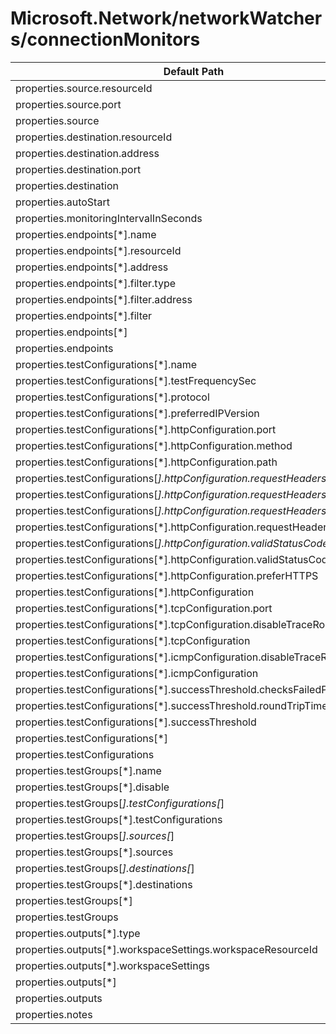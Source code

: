 # Microsoft.Network/networkWatchers/connectionMonitors

| Default Path | Alias |
|---|---|
| properties.source.resourceId | Microsoft.Network/networkWatchers/connectionMonitors/source.resourceId |
| properties.source.port | Microsoft.Network/networkWatchers/connectionMonitors/source.port |
| properties.source | Microsoft.Network/networkWatchers/connectionMonitors/source |
| properties.destination.resourceId | Microsoft.Network/networkWatchers/connectionMonitors/destination.resourceId |
| properties.destination.address | Microsoft.Network/networkWatchers/connectionMonitors/destination.address |
| properties.destination.port | Microsoft.Network/networkWatchers/connectionMonitors/destination.port |
| properties.destination | Microsoft.Network/networkWatchers/connectionMonitors/destination |
| properties.autoStart | Microsoft.Network/networkWatchers/connectionMonitors/autoStart |
| properties.monitoringIntervalInSeconds | Microsoft.Network/networkWatchers/connectionMonitors/monitoringIntervalInSeconds |
| properties.endpoints[*].name | Microsoft.Network/networkWatchers/connectionMonitors/endpoints[*].name |
| properties.endpoints[*].resourceId | Microsoft.Network/networkWatchers/connectionMonitors/endpoints[*].resourceId |
| properties.endpoints[*].address | Microsoft.Network/networkWatchers/connectionMonitors/endpoints[*].address |
| properties.endpoints[*].filter.type | Microsoft.Network/networkWatchers/connectionMonitors/endpoints[*].filter.type |
| properties.endpoints[*].filter.address | Microsoft.Network/networkWatchers/connectionMonitors/endpoints[*].filter.address |
| properties.endpoints[*].filter | Microsoft.Network/networkWatchers/connectionMonitors/endpoints[*].filter |
| properties.endpoints[*] | Microsoft.Network/networkWatchers/connectionMonitors/endpoints[*] |
| properties.endpoints | Microsoft.Network/networkWatchers/connectionMonitors/endpoints |
| properties.testConfigurations[*].name | Microsoft.Network/networkWatchers/connectionMonitors/testConfigurations[*].name |
| properties.testConfigurations[*].testFrequencySec | Microsoft.Network/networkWatchers/connectionMonitors/testConfigurations[*].testFrequencySec |
| properties.testConfigurations[*].protocol | Microsoft.Network/networkWatchers/connectionMonitors/testConfigurations[*].protocol |
| properties.testConfigurations[*].preferredIPVersion | Microsoft.Network/networkWatchers/connectionMonitors/testConfigurations[*].preferredIPVersion |
| properties.testConfigurations[*].httpConfiguration.port | Microsoft.Network/networkWatchers/connectionMonitors/testConfigurations[*].httpConfiguration.port |
| properties.testConfigurations[*].httpConfiguration.method | Microsoft.Network/networkWatchers/connectionMonitors/testConfigurations[*].httpConfiguration.method |
| properties.testConfigurations[*].httpConfiguration.path | Microsoft.Network/networkWatchers/connectionMonitors/testConfigurations[*].httpConfiguration.path |
| properties.testConfigurations[*].httpConfiguration.requestHeaders[*].name | Microsoft.Network/networkWatchers/connectionMonitors/testConfigurations[*].httpConfiguration.requestHeaders[*].name |
| properties.testConfigurations[*].httpConfiguration.requestHeaders[*].value | Microsoft.Network/networkWatchers/connectionMonitors/testConfigurations[*].httpConfiguration.requestHeaders[*].value |
| properties.testConfigurations[*].httpConfiguration.requestHeaders[*] | Microsoft.Network/networkWatchers/connectionMonitors/testConfigurations[*].httpConfiguration.requestHeaders[*] |
| properties.testConfigurations[*].httpConfiguration.requestHeaders | Microsoft.Network/networkWatchers/connectionMonitors/testConfigurations[*].httpConfiguration.requestHeaders |
| properties.testConfigurations[*].httpConfiguration.validStatusCodeRanges[*] | Microsoft.Network/networkWatchers/connectionMonitors/testConfigurations[*].httpConfiguration.validStatusCodeRanges[*] |
| properties.testConfigurations[*].httpConfiguration.validStatusCodeRanges | Microsoft.Network/networkWatchers/connectionMonitors/testConfigurations[*].httpConfiguration.validStatusCodeRanges |
| properties.testConfigurations[*].httpConfiguration.preferHTTPS | Microsoft.Network/networkWatchers/connectionMonitors/testConfigurations[*].httpConfiguration.preferHTTPS |
| properties.testConfigurations[*].httpConfiguration | Microsoft.Network/networkWatchers/connectionMonitors/testConfigurations[*].httpConfiguration |
| properties.testConfigurations[*].tcpConfiguration.port | Microsoft.Network/networkWatchers/connectionMonitors/testConfigurations[*].tcpConfiguration.port |
| properties.testConfigurations[*].tcpConfiguration.disableTraceRoute | Microsoft.Network/networkWatchers/connectionMonitors/testConfigurations[*].tcpConfiguration.disableTraceRoute |
| properties.testConfigurations[*].tcpConfiguration | Microsoft.Network/networkWatchers/connectionMonitors/testConfigurations[*].tcpConfiguration |
| properties.testConfigurations[*].icmpConfiguration.disableTraceRoute | Microsoft.Network/networkWatchers/connectionMonitors/testConfigurations[*].icmpConfiguration.disableTraceRoute |
| properties.testConfigurations[*].icmpConfiguration | Microsoft.Network/networkWatchers/connectionMonitors/testConfigurations[*].icmpConfiguration |
| properties.testConfigurations[*].successThreshold.checksFailedPercent | Microsoft.Network/networkWatchers/connectionMonitors/testConfigurations[*].successThreshold.checksFailedPercent |
| properties.testConfigurations[*].successThreshold.roundTripTimeMs | Microsoft.Network/networkWatchers/connectionMonitors/testConfigurations[*].successThreshold.roundTripTimeMs |
| properties.testConfigurations[*].successThreshold | Microsoft.Network/networkWatchers/connectionMonitors/testConfigurations[*].successThreshold |
| properties.testConfigurations[*] | Microsoft.Network/networkWatchers/connectionMonitors/testConfigurations[*] |
| properties.testConfigurations | Microsoft.Network/networkWatchers/connectionMonitors/testConfigurations |
| properties.testGroups[*].name | Microsoft.Network/networkWatchers/connectionMonitors/testGroups[*].name |
| properties.testGroups[*].disable | Microsoft.Network/networkWatchers/connectionMonitors/testGroups[*].disable |
| properties.testGroups[*].testConfigurations[*] | Microsoft.Network/networkWatchers/connectionMonitors/testGroups[*].testConfigurations[*] |
| properties.testGroups[*].testConfigurations | Microsoft.Network/networkWatchers/connectionMonitors/testGroups[*].testConfigurations |
| properties.testGroups[*].sources[*] | Microsoft.Network/networkWatchers/connectionMonitors/testGroups[*].sources[*] |
| properties.testGroups[*].sources | Microsoft.Network/networkWatchers/connectionMonitors/testGroups[*].sources |
| properties.testGroups[*].destinations[*] | Microsoft.Network/networkWatchers/connectionMonitors/testGroups[*].destinations[*] |
| properties.testGroups[*].destinations | Microsoft.Network/networkWatchers/connectionMonitors/testGroups[*].destinations |
| properties.testGroups[*] | Microsoft.Network/networkWatchers/connectionMonitors/testGroups[*] |
| properties.testGroups | Microsoft.Network/networkWatchers/connectionMonitors/testGroups |
| properties.outputs[*].type | Microsoft.Network/networkWatchers/connectionMonitors/outputs[*].type |
| properties.outputs[*].workspaceSettings.workspaceResourceId | Microsoft.Network/networkWatchers/connectionMonitors/outputs[*].workspaceSettings.workspaceResourceId |
| properties.outputs[*].workspaceSettings | Microsoft.Network/networkWatchers/connectionMonitors/outputs[*].workspaceSettings |
| properties.outputs[*] | Microsoft.Network/networkWatchers/connectionMonitors/outputs[*] |
| properties.outputs | Microsoft.Network/networkWatchers/connectionMonitors/outputs |
| properties.notes | Microsoft.Network/networkWatchers/connectionMonitors/notes |

